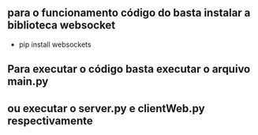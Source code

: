 ## para o funcionamento código do basta instalar a biblioteca websocket

- pip install websockets

## Para executar o código basta executar o arquivo main.py

## ou executar o server.py e clientWeb.py respectivamente